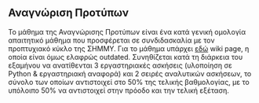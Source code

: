 ## Αναγνώριση Προτύπων

Το μάθημα της Αναγνώρισης Προτύπων είναι ένα κατά γενική ομολογία απαιτητικό μάθημα που προσφέρεται σε συνδιδασκαλία με τον προπτυχιακό κύκλο της ΣΗΜΜΥ. Για το μάθημα υπάρχει [εδώ](https://shmmy.ntua.gr/wiki/index.php/%CE%91%CE%BD%CE%B1%CE%B3%CE%BD%CF%8E%CF%81%CE%B9%CF%83%CE%B7_%CE%A0%CF%81%CE%BF%CF%84%CF%8D%CF%80%CF%89%CE%BD) wiki page, η οποία είναι όμως ελαφρώς outdated. Συνηθίζεται κατά τη διάρκεια του εξαμήνου να ανατίθενται 3 εργαστηριακές ασκήσεις (υλοποίηση σε Python & εργαστηριακή αναφορά) και 2 σειρές αναλυτικών ασκήσεων, το σύνολο των οποίων αντιστοιχεί στο 50% της τελικής βαθμολογίας, με το υπόλοιπο 50% να αντιστοιχεί στην πρόοδο και την τελική εξέταση.

